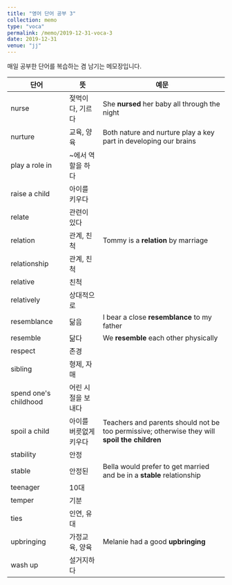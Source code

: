 ```yaml
---
title: "영어 단어 공부 3"
collection: memo
type: "voca"
permalink: /memo/2019-12-31-voca-3
date: 2019-12-31
venue: "jj"
---
```


매일 공부한 단어를 복습하는 겸 남기는 메모장입니다.

| 단어            | 뜻   |  예문                                                            |
| --------         | ------ | ------------------------------------------------------------ |
| nurse | 젖먹이다, 기르다 | She **nursed** her baby all through the night |
| nurture | 교육, 양육 | Both nature and nurture play a key part in developing our brains |
| play a role in | ~에서 역할을 하다 |
| raise a child | 아이를 키우다 |
| relate | 관련이 있다 |
| relation | 관계, 친척 | Tommy is a **relation** by marriage |
| relationship | 관계, 친척 |
| relative | 친척 |
| relatively | 상대적으로 |
| resemblance | 닮음 | I bear a close **resemblance** to my father |
| resemble | 닮다 | We **resemble** each other physically |
| respect | 존경 |
| sibling | 형제, 자매 |
| spend one's childhood | 어린 시절을 보내다 |
| spoil a child | 아이를 버릇없게 키우다 | Teachers and parents should not be too permissive; otherwise they will **spoil the children** |
| stability | 안정 |
| stable | 안정된 | Bella would prefer to get married and be in a **stable** relationship |
| teenager | 10대 |
| temper | 기분 |
| ties | 인연, 유대 |
| upbringing | 가정교육, 양육 | Melanie had a good **upbringing** |
| wash up | 설거지하다 |

